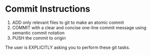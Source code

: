 # Commit Instructions

1. ADD only relevant files to git to make an atomic commit
2. COMMIT with a clear and concise one-line commit message using semantic commit notation
3. PUSH the commit to origin

The user is EXPLICITLY asking you to perform these git tasks.